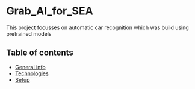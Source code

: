 # Grab_AI_for_SEA
This project focusses on automatic car recognition which was build using pretrained models

## Table of contents
* [General info](#general-info)
* [Technologies](#technologies)
* [Setup](#setup)
